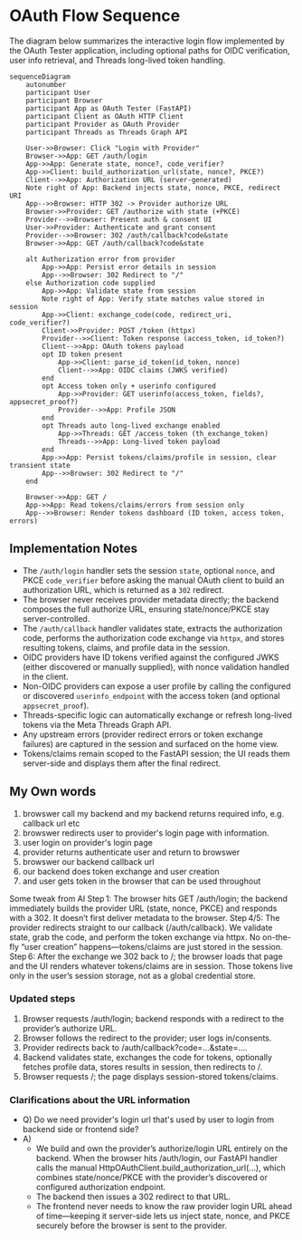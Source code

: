 # OAuth Flow Sequence

The diagram below summarizes the interactive login flow implemented by the OAuth Tester application, including optional paths for OIDC verification, user info retrieval, and Threads long-lived token handling.

```mermaid
sequenceDiagram
    autonumber
    participant User
    participant Browser
    participant App as OAuth Tester (FastAPI)
    participant Client as OAuth HTTP Client
    participant Provider as OAuth Provider
    participant Threads as Threads Graph API

    User->>Browser: Click "Login with Provider"
    Browser->>App: GET /auth/login
    App->>App: Generate state, nonce?, code_verifier?
    App->>Client: build_authorization_url(state, nonce?, PKCE?)
    Client-->>App: Authorization URL (server-generated)
    Note right of App: Backend injects state, nonce, PKCE, redirect URI
    App-->>Browser: HTTP 302 -> Provider authorize URL
    Browser->>Provider: GET /authorize with state (+PKCE)
    Provider-->>Browser: Present auth & consent UI
    User->>Provider: Authenticate and grant consent
    Provider-->>Browser: 302 /auth/callback?code&state
    Browser->>App: GET /auth/callback?code&state

    alt Authorization error from provider
        App->>App: Persist error details in session
        App-->>Browser: 302 Redirect to "/"
    else Authorization code supplied
        App->>App: Validate state from session
        Note right of App: Verify state matches value stored in session
        App->>Client: exchange_code(code, redirect_uri, code_verifier?)
        Client->>Provider: POST /token (httpx)
        Provider-->>Client: Token response (access_token, id_token?)
        Client-->>App: OAuth tokens payload
        opt ID token present
            App->>Client: parse_id_token(id_token, nonce)
            Client-->>App: OIDC claims (JWKS verified)
        end
        opt Access token only + userinfo configured
            App->>Provider: GET userinfo(access_token, fields?, appsecret_proof?)
            Provider-->>App: Profile JSON
        end
        opt Threads auto long-lived exchange enabled
            App->>Threads: GET /access_token (th_exchange_token)
            Threads-->>App: Long-lived token payload
        end
        App->>App: Persist tokens/claims/profile in session, clear transient state
        App-->>Browser: 302 Redirect to "/"
    end

    Browser->>App: GET /
    App->>App: Read tokens/claims/errors from session only
    App-->>Browser: Render tokens dashboard (ID token, access token, errors)
```

## Implementation Notes

- The `/auth/login` handler sets the session `state`, optional `nonce`, and PKCE `code_verifier` before asking the manual OAuth client to build an authorization URL, which is returned as a `302` redirect.
- The browser never receives provider metadata directly; the backend composes the full authorize URL, ensuring state/nonce/PKCE stay server-controlled.
- The `/auth/callback` handler validates state, extracts the authorization code, performs the authorization code exchange via `httpx`, and stores resulting tokens, claims, and profile data in the session.
- OIDC providers have ID tokens verified against the configured JWKS (either discovered or manually supplied), with nonce validation handled in the client.
- Non-OIDC providers can expose a user profile by calling the configured or discovered `userinfo_endpoint` with the access token (and optional `appsecret_proof`).
- Threads-specific logic can automatically exchange or refresh long-lived tokens via the Meta Threads Graph API.
- Any upstream errors (provider redirect errors or token exchange failures) are captured in the session and surfaced on the home view.
- Tokens/claims remain scoped to the FastAPI session; the UI reads them server-side and displays them after the final redirect.

## My Own words

1. browswer call my backend and my backend returns required info, e.g. callback url etc
2. browswer redirects user to provider's login page with information.
3. user login on provider's login page
4. provider returns authenticate user and return to browswer
5. browswer our backend callback url
6. our backend does token exchange and user creation
7. and user gets token in the browser that can be used throughout

Some tweak from AI
Step 1: The browser hits GET /auth/login; the backend immediately builds the provider URL (state, nonce, PKCE) and responds with a 302. It doesn’t first deliver metadata to the browser.
Step 4/5: The provider redirects straight to our callback (/auth/callback). We validate state, grab the code, and perform the token exchange via httpx. No on-the-fly “user creation” happens—tokens/claims are just stored in the session.
Step 6: After the exchange we 302 back to /; the browser loads that page and the UI renders whatever tokens/claims are in session. Those tokens live only in the user’s session storage, not as a global credential store.

### Updated steps

1. Browser requests /auth/login; backend responds with a redirect to the provider’s authorize URL.
2. Browser follows the redirect to the provider; user logs in/consents.
3. Provider redirects back to /auth/callback?code=…&state=….
4. Backend validates state, exchanges the code for tokens, optionally fetches profile data, stores results in session, then redirects to /.
5. Browser requests /; the page displays session-stored tokens/claims.

### Clarifications about the URL information

- Q) Do we need provider's login url that's used by user to login from backend side or frontend side?
- A) 
  - We build and own the provider’s authorize/login URL entirely on the backend. When the browser hits /auth/login, our FastAPI handler calls the manual HttpOAuthClient.build_authorization_url(...), which combines state/nonce/PKCE with the provider’s discovered or configured authorization endpoint. 
  - The backend then issues a 302 redirect to that URL. 
  - The frontend never needs to know the raw provider login URL ahead of time—keeping it server-side lets us inject state, nonce, and PKCE securely before the browser is sent to the provider.
